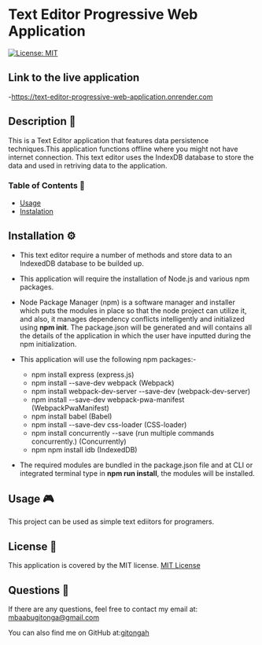   # Text Editor Progressive Web Application
  [![License: MIT](https://img.shields.io/badge/License-MIT-yellow.svg)](https://opensource.org/licenses/MIT)
  ## Link to the live application
  -https://text-editor-progressive-web-application.onrender.com
  
  ## Description 🔎
  This is a Text Editor application that features data persistence techniques.This application functions offline where you might not have internet connection. This text editor uses the IndexDB database to store the data and used in retriving data to the application.
  ### Table of Contents 📖
  - [Usage](#usage-🎮)
  - [Instalation](#installation-⚙️)
  ## Installation ⚙️

  * This text editor require a number of methods and store data to an IndexedDB database to be builded up.

  * This application will require the installation of Node.js and various npm packages.

  *   Node Package Manager (npm) is a software manager and installer which puts the modules in place so that the node project can utilize it, and also, it manages dependency conflicts intelligently and initialized using **npm init**. The package.json will be generated and will contains all the details of the application in which the user have inputted during the npm initialization. 

  *  This application will use the following npm packages:-

        * npm install express (express.js)
        * npm install --save-dev webpack (Webpack)
        * npm install webpack-dev-server --save-dev (webpack-dev-server)
        * npm install --save-dev webpack-pwa-manifest (WebpackPwaManifest)
        * npm install babel (Babel)
        * npm install --save-dev css-loader (CSS-loader)
        * npm install concurrently --save (run multiple commands concurrently.) (Concurrently)
        * npm npm install idb (IndexedDB)

  * The required modules are bundled in the package.json file and at CLI or integrated terminal type in **npm run install**, the modules will be installed.
  ## Usage 🎮
  This project can be used as simple text ediitors for programers.
    
  ## License 📝
  This application is covered by the MIT license.
    [MIT License](https://opensource.org/licenses/MIT)
  
  ## Questions 🙋
  If there are any questions, feel free to contact my email at: mbaabugitonga@gmail.com

  You can also find me on GitHub at:[gitongah](https://www.github.com/gitongah)
  
